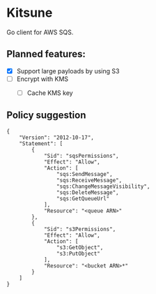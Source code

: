 # Kitsune
Go client for AWS SQS.

## Planned features:
- [x] Support large payloads by using S3
- [ ] Encrypt with KMS
    - [ ] Cache KMS key


## Policy suggestion
```
{
    "Version": "2012-10-17",
    "Statement": [
        {
            "Sid": "sqsPermissions",
            "Effect": "Allow",
            "Action": [
                "sqs:SendMessage",
                "sqs:ReceiveMessage",
                "sqs:ChangeMessageVisibility",
                "sqs:DeleteMessage",
                "sqs:GetQueueUrl"
            ],
            "Resource": "<queue ARN>"
        },
        {
            "Sid": "s3Permissions",
            "Effect": "Allow",
            "Action": [
                "s3:GetObject",
                "s3:PutObject"
            ],
            "Resource": "<bucket ARN>*"
        }
    ]
}
```